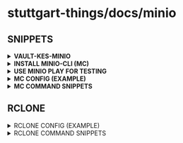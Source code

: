 # stuttgart-things/docs/minio

## SNIPPETS

<details><summary><b>VAULT-KES-MINIO</b></summary>

[DOC](https://blog.min.io/minio-operator-with-kes-backed-by-vault)

#### DEPLOY MINIO OPERATOR

```bash
kubectl apply -k github.com/minio/operator
```

#### VAULT UNSEAL

```bash
helm repo add unseal https://pytoshka.github.io/vault-autounseal

cat << EOF> unseal-values.yaml
vault_label_selector: app.kubernetes.io/component=server
EOF

helm upgrade --install vault-autounseal \
unseal/vault-autounseal \
--set=settings.vault_url=http://vault-server.vault.svc:8200 \
--values unseal-values.yaml \
-n vault
```

#### VAULT CONFIG

```bash
kubectl get po -n vault --show-labels

kubectl -n vault exec -it vault-server-0 -- sh

vault login
vault secrets enable -version=1 kv

vault policy write kes-policy - <<EOF
path "kv/*" {
  capabilities = [ "create", "read", "delete" ]
}
EOF

vault auth enable approle

vault write auth/approle/role/kes-server token_num_uses=0 secret_id_num_uses=0 period=5m
vault write auth/approle/role/kes-server policies=kes-policy

vault read auth/approle/role/kes-server/role-id
vault write -f auth/approle/role/kes-server/secret-id

#id: 986d855b-d315-2939-13c9-8c69f5097772
#secret: 3eb58365-7359-f3ed-f2b2-309a14f8a8b6
```

#### KES CONFIGURATION

```bash
git clone https://github.com/minio/operator.git
code operator/examples/kustomization/tenant-kes-encryption/kes-configuration-secret.yaml
```

```yaml
apiVersion: v1
kind: Secret
metadata:
  name: kes-configuration
  namespace: tenant-kms-encrypted
type: Opaque
stringData:
  server-config.yaml: |-
    version: v1
    address: :7373
    admin:
      identity: _ # Effectively disabled since no root identity necessary.
    tls:
      key: /tmp/kes/server.key   # Path to the TLS private key
      cert: /tmp/kes/server.crt # Path to the TLS certificate
      proxy:
        identities: []
        header:
          cert: X-Tls-Client-Cert
    policy:
      my-policy:
        allow:
        - /v1/api
        - /v1/key/create/*
        - /v1/key/generate/*
        - /v1/key/decrypt/*
        - /v1/key/bulk/decrypt/*
        identities:
        - ${MINIO_KES_IDENTITY}
    cache:
      expiry:
        any: 5m0s
        unused: 20s
    log:
      error: on
      audit: off
    keystore:
      vault:
        endpoint: "http://vault-server.vault.svc.cluster.local:8200"
        namespace: "default"
        prefix: "my-minio"    # An optional K/V prefix. The server will store keys under this prefix.
        approle:
          id: 986d855b-d315-2939-13c9-8c69f5097772
          secret: 3eb58365-7359-f3ed-f2b2-309a14f8a8b6
          retry: 15s
        tls:
          key: ""
          cert: ""
          ca: ""
        status:
          ping: 10s
```

```bash
code examples/kustomization/base/tenant.yaml # change e.g. storageClassName

kubectl apply -k operator/examples/kustomization/tenant-kes-encryption

kubectl get pods -n minio-operator                       
kubectl get pods -n tenant-kms-encrypted
```      

#### TEST KES ENCRYPTION

```bash
kubectl -n tenant-kms-encrypted run -it --rm mc   --image=minio/mc:RELEASE.2025-05-21T01-59-54Z-cpuv1   --restart=Never   --command -- sh

mc alias set minio https://myminio-hl.tenant-kms-encrypted.svc.cluster.local:9000 console console12
3

mc admin kms key create minio encrypted-bucket-key
mc mb minio/encryptedbucket

mc admin kms key status my encrypted-bucket-key

 echo "Hello" >> file1.txt

mc ls minio/encryptedbucket
mc cp file1.txt minio/encryptedbucket

mc cat minio/encryptedbucket/file1.txt

mc stat minio/encryptedbucket/file1.txt
```

</details>

<details><summary><b>INSTALL MINIO-CLI (MC)</b></summary>

```bash
curl https://dl.min.io/client/mc/release/linux-amd64/mc \
  --create-dirs \
  -o $HOME/minio-binaries/mc

chmod +x $HOME/minio-binaries/mc
export PATH=$PATH:$HOME/minio-binaries/
```

</details>


<details><summary><b>USE MINIO PLAY FOR TESTING</b></summary>

```bash
mkdir -p ~/.mc/
cat << EOF> ~/.mc/config.json
{
  "version": "10",
  "aliases": {
    "play": {
      "url": "https://play.min.io",
      "accessKey": "minioadmin",
      "secretKey": "minioadmin",
      "api": "s3v4",
      "path": "auto"
    }
  }
}
EOF
```

```bash
# ZIP A TEST FOLDER (JUST FOR REFERENCE - NOT REQUIRED)
zip -r toolkit.zip toolkit/

# LIST BUCKET
mc ls play

# CREATE A BUCKET
mc mb play/ankit

# COPY TO BUCKET
mc cp toolkit.zip play/ankit

# COPY FROM BUCKET
mc cp play/andreu/xlanguage.png ./bla.png
```

</details>


<details><summary><b>MC CONFIG (EXAMPLE)</b></summary>

```json
cat << EOF> ~/.mc/config.json
{
  "version": "10",
  "aliases": {
    "artifacts-labda": {
      "url": "https://artifacts.app.4sthings.tiab.ssc.sva.de",
      "accessKey": "<REPLACEME>",
      "secretKey": "<REPLACEME>",
      "api": "s3v4",
      "path": "auto"
    },
    "labul-automation": {
      "url": "https://artifacts.automation.sthings-vsphere.labul.sva.de",
      "accessKey": "<REPLACEME>",
      "secretKey": "<REPLACEME>",
      "api": "s3v4",
      "path": "auto"
    }
  }
}
EOF
```

</details>

<details><summary><b>MC COMMAND SNIPPETS</b></summary>

```bash
mc anonymous set public artifacts-labda/roles # SET BUCKET TO PUBLIC
mc ls artifacts-labda # LIST BUCKETS
```

</details>

## RCLONE

<details><summary>RCLONE CONFIG (EXAMPLE)</summary>

```bash
mdkir -p ${HOME}/.config/rclone/
cat <<EOF > ${HOME}/.config/rclone/rclone.conf
[labul-automation]
type = s3
provider = Minio
access_key_id = <REPLACEME>
secret_access_key = <REPLACEME>
endpoint = https://artifacts.automation.sthings-vsphere.labul.sva.de:443
acl = private
region = us-central-1
EOF
```

</details>

<details><summary>RCLONE COMMAND SNIPPETS</summary>

```bash
rclone ls labul-automation:vsphere-vm
rclone sync labul-automation:vsphere-vm . # sync bucket to current (local) dir
```

</details>
